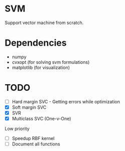 # SVM

Support vector machine from scratch.

# Dependencies
- numpy
- cvxopt (for solving svm formulations)
- matplotlib (for visualization)

# TODO

- [ ] Hard margin SVC - Getting errors while optimization
- [x] Soft margin SVC
- [x] SVR
- [x] Multiclass SVC (One-v-One)

Low priority
 - [ ] Speedup RBF kernel
 - [ ] Document all functions
